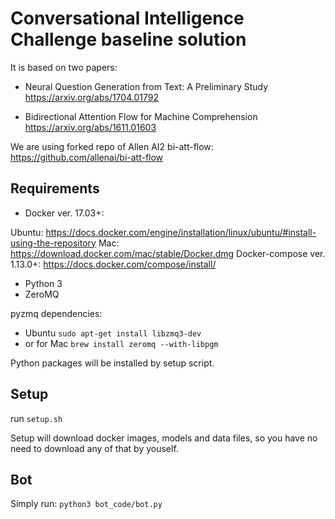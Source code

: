 # Conversational Intelligence Challenge baseline solution

It is based on two papers: 
* Neural Question Generation from Text: A Preliminary Study
https://arxiv.org/abs/1704.01792

* Bidirectional Attention Flow for Machine Comprehension
https://arxiv.org/abs/1611.01603

We are using forked repo of Allen AI2 bi-att-flow: https://github.com/allenai/bi-att-flow

## Requirements
* Docker ver. 17.03+:

Ubuntu: https://docs.docker.com/engine/installation/linux/ubuntu/#install-using-the-repository
Mac: https://download.docker.com/mac/stable/Docker.dmg
Docker-compose ver. 1.13.0+: https://docs.docker.com/compose/install/

* Python 3
* ZeroMQ

pyzmq dependencies: 
   * Ubuntu ```sudo apt-get install libzmq3-dev``` 
   * or for Mac ```brew install zeromq --with-libpgm```

Python packages will be installed by setup script.

## Setup
run ```setup.sh```

Setup will download docker images, models and data files, so you have no need to download any of that by youself.

## Bot
Simply run:
```python3 bot_code/bot.py```
